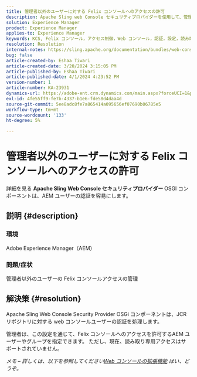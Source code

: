 ```yaml
---
title: 管理者以外のユーザーに対する Felix コンソールへのアクセスの許可
description: Apache Sling web Console セキュリティプロバイダーを使用して、管理者以外のユーザーに Felix コンソールへのアクセスを許可する方法を確認します。
solution: Experience Manager
product: Experience Manager
applies-to: Experience Manager
keywords: KCS, Felix コンソール，アクセス制御，Web コンソール，認証，設定，読み取り専用アクセス，AEM ユーザー，OSGi コンポーネント
resolution: Resolution
internal-notes: https://sling.apache.org/documentation/bundles/web-console-extensions.html
bug: false
article-created-by: Eshaa Tiwari
article-created-date: 3/20/2024 3:15:05 PM
article-published-by: Eshaa Tiwari
article-published-date: 4/1/2024 4:23:52 PM
version-number: 1
article-number: KA-23931
dynamics-url: https://adobe-ent.crm.dynamics.com/main.aspx?forceUCI=1&pagetype=entityrecord&etn=knowledgearticle&id=ed95c99e-cce6-ee11-904c-6045bd03c412
exl-id: 4fe55ff9-fe7b-4337-b1e6-fde58d4daa4d
source-git-commit: 5ee8adc8fe7a865414a095656ef07690b06785e5
workflow-type: tm+mt
source-wordcount: '133'
ht-degree: 5%

---
```


# 管理者以外のユーザーに対する Felix コンソールへのアクセスの許可


詳細を見る <b>Apache Sling Web Console セキュリティプロバイダー </b>OSGI コンポーネントは、AEM ユーザーの認証を容易にします。



## 説明 {#description}


### 環境

Adobe Experience Manager（AEM）

### 問題/症状

管理者以外のユーザーの Felix コンソールアクセスの管理


## 解決策 {#resolution}


Apache Sling Web Console Security Provider OSGi コンポーネントは、JCR リポジトリに対する web コンソールユーザーの認証を処理します。

管理者は、この設定を通じて、Felix コンソールへのアクセスを許可するAEM ユーザーやグループを指定できます。 ただし、現在、読み取り専用アクセスはサポートされていません。

*メモ – 詳しくは、以下を参照してください[Web コンソールの拡張機能](https://sling.apache.org/documentation/bundles/web-console-extensions.html) はい、どうぞ。*
